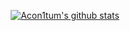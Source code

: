<!--﻿<p align="center">
  <a href="https://github.com/Acon1tum"><img src="weekend-ending-middle-finger.gif" alt="Banner"></a>
</p>

<h1 align="center">Hi, I'm <a href="https://github.com/Acon1tum">Acon1tuM</a>!</h1>
<h1 align="center">~~~~~~Welcome to my GitHub profile~~~~~~</h1>


<p align="center">
  <img src="https://github-readme-streak-stats.herokuapp.com/?user=Acon1tum&theme=dark&hide_border=false&count_private=true&ring=ff69b4&fire=ff69b4&currStreakLabel=ff69b4" alt="githubStats" />
</p>
<p align="center">
  <img src="https://github-readme-stats-sigma-five.vercel.app/api/top-langs/?username=Acon1tum&theme=dark&hide_border=false&include_all_commits=true&count_private=true&langs_count=10&layout=compact&title_color=ff69b4&text_color=ff69b4" alt="usedLanguages" />
</p>
-->

<p align="center">
  <a href="https://github.com/Acon1tum">
    <img src="https://github-readme-stats.vercel.app/api?username=Acon1tum&hide_border=true&show_icons=true&theme=dark&icon_color=ff69b4&text_color=ff69b4&title_color=ff69b4" alt="Acon1tum's github stats">
  </a>
</p>
